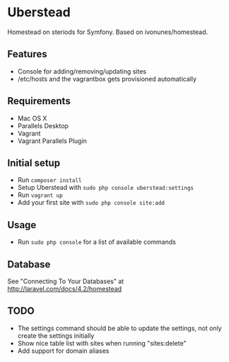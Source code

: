 # Uberstead

Homestead on steriods for Symfony. Based on ivonunes/homestead.

## Features

- Console for adding/removing/updating sites
- /etc/hosts and the vagrantbox gets provisioned automatically

## Requirements
- Mac OS X
- Parallels Desktop
- Vagrant
- Vagrant Parallels Plugin

## Initial setup

- Run `composer install`
- Setup Uberstead with `sudo php console uberstead:settings`
- Run `vagrant up`
- Add your first site with `sudo php console site:add`

## Usage

- Run `sudo php console` for a list of available commands

## Database

See "Connecting To Your Databases" at http://laravel.com/docs/4.2/homestead

## TODO
- The settings command should be able to update the settings, not only create the settings initially
- Show nice table list with sites when running "sites:delete"
- Add support for domain aliases

